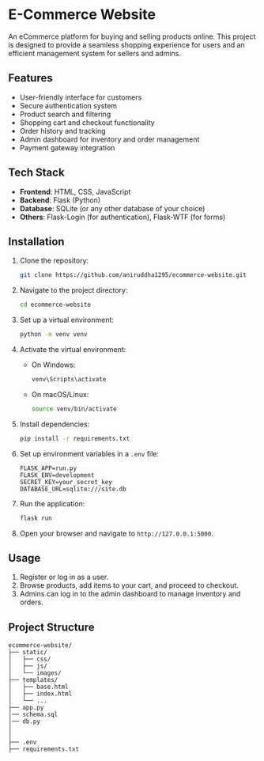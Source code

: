 # E-Commerce Website

An eCommerce platform for buying and selling products online. This project is designed to provide a seamless shopping experience for users and an efficient management system for sellers and admins.

## Features

- User-friendly interface for customers
- Secure authentication system
- Product search and filtering
- Shopping cart and checkout functionality
- Order history and tracking
- Admin dashboard for inventory and order management
- Payment gateway integration

## Tech Stack

- **Frontend**: HTML, CSS, JavaScript
- **Backend**: Flask (Python)
- **Database**: SQLite (or any other database of your choice)
- **Others**: Flask-Login (for authentication), Flask-WTF (for forms)

## Installation

1. Clone the repository:
   ```bash
   git clone https://github.com/aniruddha1295/ecommerce-website.git
   ```
2. Navigate to the project directory:
   ```bash
   cd ecommerce-website
   ```
3. Set up a virtual environment:
   ```bash
   python -m venv venv
   ```
4. Activate the virtual environment:

   - On Windows:
     ```bash
     venv\Scripts\activate
     ```
   - On macOS/Linux:
     ```bash
     source venv/bin/activate
     ```

5. Install dependencies:
   ```bash
   pip install -r requirements.txt
   ```

6. Set up environment variables in a `.env` file:
   ```env
   FLASK_APP=run.py
   FLASK_ENV=development
   SECRET_KEY=your_secret_key
   DATABASE_URL=sqlite:///site.db
   ```

7. Run the application:
   ```bash
   flask run
   ```

8. Open your browser and navigate to `http://127.0.0.1:5000`.

## Usage

1. Register or log in as a user.
2. Browse products, add items to your cart, and proceed to checkout.
3. Admins can log in to the admin dashboard to manage inventory and orders.

## Project Structure

```plaintext
ecommerce-website/
├── static/
│   ├── css/
│   ├── js/
│   └── images/
├── templates/
│   ├── base.html
│   ├── index.html
│   └── ...
├── app.py
│── schema.sql
│── db.py   
│   
│   
├── .env
├── requirements.txt

```







